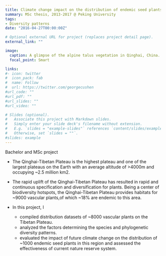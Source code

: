 ```yaml
---
title: Climate change impact on the distribution of endemic seed plants of the Tibetan Plateau
summary: MSc thesis, 2013-2017 @ Peking University
tags:
- Diversity patterns
date: "2016-04-27T00:00:00Z"

# Optional external URL for project (replaces project detail page).
external_link: ""

image:
  caption: A glimpse of the alpine talus vegetation in Qinghai, China. Photo by Yujing Yan
  focal_point: Smart

links:
#- icon: twitter
#  icon_pack: fab
#  name: Follow
#  url: https://twitter.com/georgecushen
#url_code: ""
#url_pdf: ""
#url_slides: ""
#url_video: ""

# Slides (optional).
#   Associate this project with Markdown slides.
#   Simply enter your slide deck's filename without extension.
#   E.g. `slides = "example-slides"` references `content/slides/example-slides.md`.
#   Otherwise, set `slides = ""`.
#slides: example
---
```


Bachelor and MSc project

- The Qinghai-Tibetan Plateau is the highest plateau and one of the largest plateaus on the Earth with an average altitude of >4000m and occupying ~2.5 million km2.

- The rapid uplift of the Qinghai-Tibetan Plateau has resulted in rapid and continuous specification and diversification for plants. Being a center of biodiversity hotspots, the Qinghai-Tibetan Plateau provides habitats for ~9000 vascular plants,of which ~18% are endemic to this area.

- In this project, I 
  - compiled distribution datasets of ~8000 vascular plants on the Tibetan Plateau. 
  - analyzed the factors determining the species and phylogenetic diversity patterns. 
  -	evaluated the impact of future climate change on the distribution of ~1000 endemic seed plants in this region and assessed the effectiveness of current nature reserve system.  

